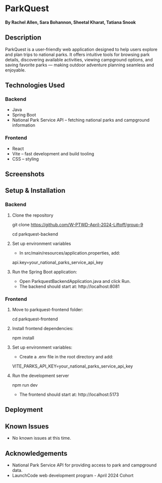 # ParkQuest

#### By Rachel Allen, Sara Bohannon, Sheetal Kharat, Tatiana Snook

## Description
ParkQuest is a user-friendly web application designed to help users explore and plan trips to national parks. It offers intuitive tools for browsing park details, discovering available activities, viewing campground options, and saving favorite parks — making outdoor adventure planning seamless and enjoyable.

## Technologies Used
### Backend
* Java
* Spring Boot
* National Park Service API – fetching national parks and campground information

### Frontend
* React
* Vite – fast development and build tooling
* CSS – styling

## Screenshots

## Setup & Installation
### Backend
1. Clone the repository
   
    git clone https://github.com/W-PTWD-April-2024-Liftoff/group-9
   
    cd parkquest-backend
3. Set up environment variables
   * In src/main/resources/application.properties, add:
    
    api.key=your_national_parks_service_api_key
4. Run the Spring Boot application:

    * Open ParkquestBackendApplication.java and click Run.
    * The backend should start at: http://localhost:8081
### Frontend
1. Move to parkquest-frontend folder:
   
    cd parkquest-frontend
2. Install frontend dependencies:
   
    npm install
7. Set up environment variables:
   
   * Create a .env file in the root directory and add:
    
    VITE_PARKS_API_KEY=your_national_parks_service_api_key
8. Run the development server
   
    npm run dev
    
    * The frontend should start at: http://localhost:5173

## Deployment

## Known Issues

* No known issues at this time.

## Acknowledgements
* National Park Service API for providing access to park and campground data.
* LaunchCode web development program - April 2024 Cohort
